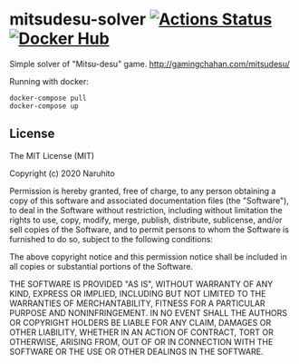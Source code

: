 # mitsudesu-solver [![Actions Status](https://github.com/naruhito/mitsudesu-solver/workflows/dockerhub/badge.svg)](https://github.com/naruhito/mitsudesu-solver/actions) [![Docker Hub](https://images.microbadger.com/badges/version/naruhito/mitsudesu-solver.svg)](https://hub.docker.com/r/naruhito/mitsudesu-solver)

Simple solver of "Mitsu-desu" game. http://gamingchahan.com/mitsudesu/

Running with docker:

```
docker-compose pull
docker-compose up
```

## License

The MIT License (MIT)

Copyright (c) 2020 Naruhito

Permission is hereby granted, free of charge, to any person obtaining a copy
of this software and associated documentation files (the "Software"), to deal
in the Software without restriction, including without limitation the rights
to use, copy, modify, merge, publish, distribute, sublicense, and/or sell
copies of the Software, and to permit persons to whom the Software is
furnished to do so, subject to the following conditions:

The above copyright notice and this permission notice shall be included in all
copies or substantial portions of the Software.

THE SOFTWARE IS PROVIDED "AS IS", WITHOUT WARRANTY OF ANY KIND, EXPRESS OR
IMPLIED, INCLUDING BUT NOT LIMITED TO THE WARRANTIES OF MERCHANTABILITY,
FITNESS FOR A PARTICULAR PURPOSE AND NONINFRINGEMENT. IN NO EVENT SHALL THE
AUTHORS OR COPYRIGHT HOLDERS BE LIABLE FOR ANY CLAIM, DAMAGES OR OTHER
LIABILITY, WHETHER IN AN ACTION OF CONTRACT, TORT OR OTHERWISE, ARISING FROM,
OUT OF OR IN CONNECTION WITH THE SOFTWARE OR THE USE OR OTHER DEALINGS IN THE
SOFTWARE.
